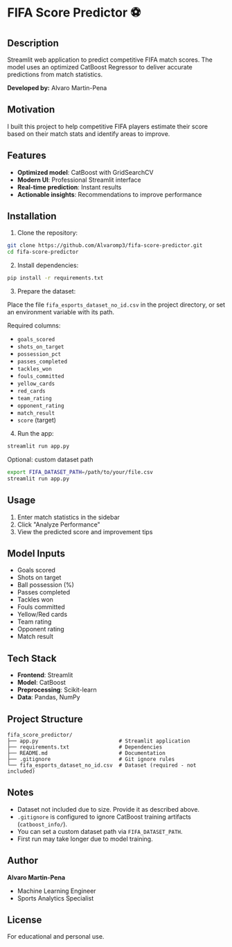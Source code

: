 # FIFA Score Predictor ⚽

## Description
Streamlit web application to predict competitive FIFA match scores. The model uses an optimized CatBoost Regressor to deliver accurate predictions from match statistics.

**Developed by:** Alvaro Martin-Pena

## Motivation
I built this project to help competitive FIFA players estimate their score based on their match stats and identify areas to improve.

## Features
- **Optimized model**: CatBoost with GridSearchCV
- **Modern UI**: Professional Streamlit interface
- **Real-time prediction**: Instant results
- **Actionable insights**: Recommendations to improve performance

## Installation

1) Clone the repository:
```bash
git clone https://github.com/Alvaromp3/fifa-score-predictor.git
cd fifa-score-predictor
```

2) Install dependencies:
```bash
pip install -r requirements.txt
```

3) Prepare the dataset:

Place the file `fifa_esports_dataset_no_id.csv` in the project directory, or set an environment variable with its path.

Required columns:
- `goals_scored`
- `shots_on_target`
- `possession_pct`
- `passes_completed`
- `tackles_won`
- `fouls_committed`
- `yellow_cards`
- `red_cards`
- `team_rating`
- `opponent_rating`
- `match_result`
- `score` (target)

4) Run the app:
```bash
streamlit run app.py
```

Optional: custom dataset path
```bash
export FIFA_DATASET_PATH=/path/to/your/file.csv
streamlit run app.py
```

## Usage
1. Enter match statistics in the sidebar
2. Click "Analyze Performance"
3. View the predicted score and improvement tips

## Model Inputs
- Goals scored
- Shots on target
- Ball possession (%)
- Passes completed
- Tackles won
- Fouls committed
- Yellow/Red cards
- Team rating
- Opponent rating
- Match result

## Tech Stack
- **Frontend**: Streamlit
- **Model**: CatBoost
- **Preprocessing**: Scikit-learn
- **Data**: Pandas, NumPy

## Project Structure
```
fifa_score_predictor/
├── app.py                          # Streamlit application
├── requirements.txt                # Dependencies
├── README.md                       # Documentation
├── .gitignore                      # Git ignore rules
└── fifa_esports_dataset_no_id.csv  # Dataset (required - not included)
```

## Notes
- Dataset not included due to size. Provide it as described above.
- `.gitignore` is configured to ignore CatBoost training artifacts (`catboost_info/`).
- You can set a custom dataset path via `FIFA_DATASET_PATH`.
- First run may take longer due to model training.

## Author
**Alvaro Martin-Pena**
- Machine Learning Engineer
- Sports Analytics Specialist

## License
For educational and personal use.
